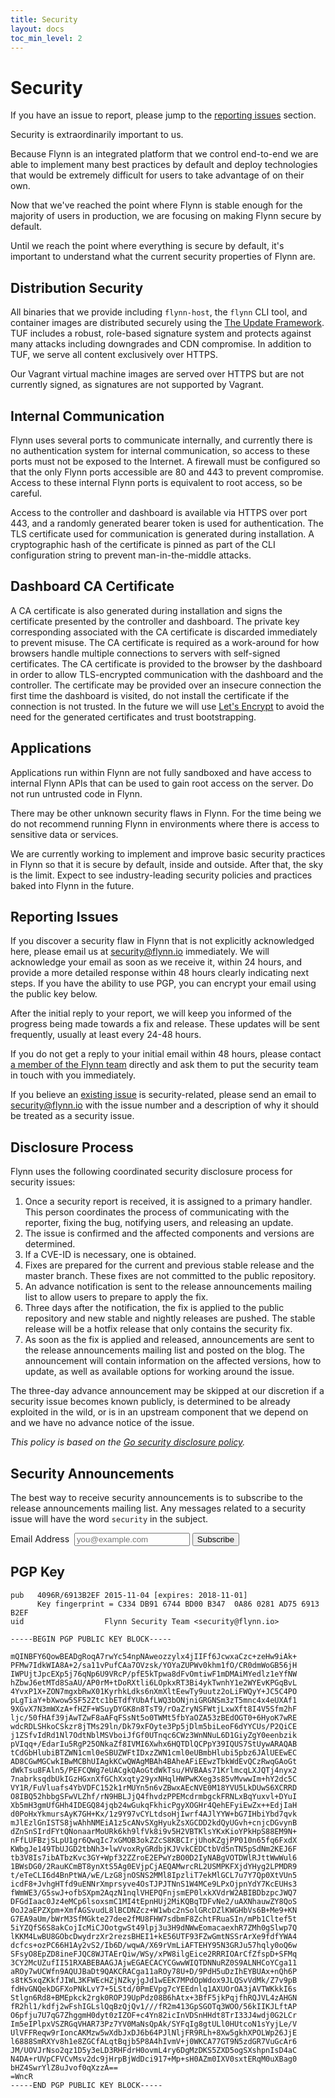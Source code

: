 ```yaml
---
title: Security
layout: docs
toc_min_level: 2
---
```


# Security

If you have an issue to report, please jump to the [reporting
issues](#reporting-issues) section.

Security is extraordinarily important to us.

Because Flynn is an integrated platform that we control end-to-end we are able
to implement many best practices by default and deploy technologies that would
be extremely difficult for users to take advantage of on their own.

Now that we've reached the point where Flynn is stable enough for the majority
of users in production, we are focusing on making Flynn secure by default.

Until we reach the point where everything is secure by default, it's important
to understand what the current security properties of Flynn are.

## Distribution Security

All binaries that we provide including `flynn-host`, the `flynn` CLI tool, and
container images are distributed securely using the [The Update
Framework](http://theupdateframework.com). TUF includes a robust, role-based
signature system and protects against many attacks including downgrades and CDN
compromise. In addition to TUF, we serve all content exclusively over HTTPS.

Our Vagrant virtual machine images are served over HTTPS but are not currently
signed, as signatures are not supported by Vagrant.

## Internal Communication

Flynn uses several ports to communicate internally, and currently there is no
authentication system for internal communication, so access to these ports must
not be exposed to the Internet. A firewall must be configured so that the only
Flynn ports accessible are 80 and 443 to prevent compromise. Access to these
internal Flynn ports is equivalent to root access, so be careful.

Access to the controller and dashboard is available via HTTPS over port 443, and
a randomly generated bearer token is used for authentication. The TLS
certificate used for communication is generated during installation.
A cryptographic hash of the certificate is pinned as part of the CLI
configuration string to prevent man-in-the-middle attacks.

## Dashboard CA Certificate

A CA certificate is also generated during installation and signs the certificate
presented by the controller and dashboard. The private key corresponding
associated with the CA certificate is discarded immediately to prevent misuse.
The CA certificate is required as a work-around for how browsers handle multiple
connections to servers with self-signed certificates. The CA certificate is
provided to the browser by the dashboard in order to allow TLS-encrypted
communication with the dashboard and the controller. The certificate may be
provided over an insecure connection the first time the dashboard is visited, do
not install the certificate if the connection is not trusted. In the future we
will use [Let's Encrypt](https://letsencrypt.org) to avoid the need for the
generated certificates and trust bootstrapping.

## Applications

Applications run within Flynn are not fully sandboxed and have access to
internal Flynn APIs that can be used to gain root access on the server. Do not
run untrusted code in Flynn.

There may be other unknown security flaws in Flynn. For the time being we do not
recommend running Flynn in environments where there is access to sensitive data
or services.

We are currently working to implement and improve basic security practices in
Flynn so that it is secure by default, inside and outside. After that, the sky
is the limit. Expect to see industry-leading security policies and practices
baked into Flynn in the future.

## Reporting Issues

If you discover a security flaw in Flynn that is not explicitly acknowledged
here, please email us at [security@flynn.io](mailto:security@flynn.io)
immediately. We will acknowledge your email as soon as we receive it, within 24
hours, and provide a more detailed response within 48 hours clearly indicating
next steps. If you have the ability to use PGP, you can encrypt your email using
the public key below.

After the initial reply to your report, we will keep you informed of the
progress being made towards a fix and release. These updates will be sent
frequently, usually at least every 24-48 hours.

If you do not get a reply to your initial email within 48 hours, please contact
[a member of the Flynn team](https://github.com/orgs/flynn/people) directly and
ask them to put the security team in touch with you immediately.

If you believe an [existing issue](https://github.com/flynn/flynn/issues) is
security-related, please send an email to
[security@flynn.io](mailto:security@flynn.io) with the issue number and
a description of why it should be treated as a security issue.

## Disclosure Process

Flynn uses the following coordinated security disclosure process for security
issues:

1. Once a security report is received, it is assigned to a primary handler. This
   person coordinates the process of communicating with the reporter, fixing the
   bug, notifying users, and releasing an update.
1. The issue is confirmed and the affected components and versions are
   determined.
1. If a CVE-ID is necessary, one is obtained.
1. Fixes are prepared for the current and previous stable release and the master
   branch. These fixes are not committed to the public repository.
1. An advance notification is sent to the release announcements mailing list to
   allow users to prepare to apply the fix.
1. Three days after the notification, the fix is applied to the public
   repository and new stable and nightly releases are pushed. The stable release
   will be a hotfix release that only contains the security fix.
1. As soon as the fix is applied and released, announcements are sent to the
   release announcements mailing list and posted on the blog. The announcement
   will contain information on the affected versions, how to update, as well as
   available options for working around the issue.

The three-day advance announcement may be skipped at our discretion if
a security issue becomes known publicly, is determined to be already exploited
in the wild, or is in an upstream component that we depend on and we have no
advance notice of the issue.

_This policy is based on the [Go security disclosure policy](https://golang.org/security)._

## Security Announcements

The best way to receive security announcements is to subscribe to the release
announcements mailing list. Any messages related to a security issue will have
the word `security` in the subject.

<form action="https://flynn.us7.list-manage.com/subscribe/post?u=9600741fc187618e1baa39a58&id=8aadb709f3" method="post" target="_blank" novalidate class="mailing-list-form">
  <label>Email Address&nbsp;
    <input type="email" name="EMAIL" placeholder="you@example.com">
  </label>
  <button type="submit" name="subscribe">Subscribe</button>
</form>

## PGP Key

```text
pub   4096R/6913B2EF 2015-11-04 [expires: 2018-11-01]
      Key fingerprint = C334 DB91 6744 BD00 B347  0A86 0281 AD75 6913 B2EF
uid                  Flynn Security Team <security@flynn.io>

-----BEGIN PGP PUBLIC KEY BLOCK-----

mQINBFY6QowBEADgRoqA7rwYc54npNAweozzylx4jIIFf6JcwxaCzc+zeHw9iAk+
PFMw7IdkWIA8A+2/sa11vPufCAa7OVzsk/YOYaZUPWv0khm1fO/CR0dmWoGB56jH
IWPUjtJpcEXp5j76qNp6U9VRcP/pfE5kTpwa8dFvOmtiwF1mDMAiMYedlz1eYfNW
hZbwJ6etMTd8SaAU/AP0rM+tDoRXtli6LOpkxRT3Bi4ykTwnhY1e2WYEvKPGqBvL
4YvxP1X+ZON7mgxbRwX01KyrhkLdks6nXmXltEewTy9uutz2oLiFWQyY+JC5C4PO
pLgTiaY+bXwow5SF52Ztc1bETdfYUbAfLWQ3bONjniGRGNSm3zT5mnc4x4eUXAf1
9XGvX7N3mWXzA+fHZF+WSuyDYGK8n8TsT9/rOaZryNSFWtjLxwXft8I4V5Sfm2hF
ljc/50fHAf39jAwTZwF8aAFqFSsNt5o0TWMt5fbYaOZA53zBEdOGT0+6HyoK7wRE
wdcRDLSHkoCSkzr8jTMs29ln/Dk79xFOyte3Pp5jDlm5biLeoF6dYYCUs/P2QiCE
j1ZSfvIdRd1Nl7OdtNblMSVboiJfGf0UTnqc6CWz3WnNNuL6D1GiyZgY0eenbzik
pVIqq+/EdarIu5RgP25ONkaZf8IVMI6Xwhx6HQTDlQCPpY39IQUS7StUywARAQAB
tCdGbHlubiBTZWN1cml0eSBUZWFtIDxzZWN1cml0eUBmbHlubi5pbz6JAlUEEwEC
AD8CGwMGCwkIBwMCBhUIAgkKCwQWAgMBAh4BAheAFiEEwzTbkWdEvQCzRwqGAoGt
dWkTsu8FAln5/PEFCQWg7eUACgkQAoGtdWkTsu/HVBAAs71KrlmcqLXJQTj4nyx2
7nabrksqdbUkIGzHGxnXfGChXxqty29yxNHqlHWPwKXeg3s85vMvwwIm+hY2dc5C
VY1R/FuVluafs4YbVDFC152k1rMUYn5n6vZBwxAEcNVE0M18YVU5LkDUwS6XCRRD
O8IBQ52hbbgSFwVLZhf/rN9HBLJjQ4fhvdzPPEMcdrmbgckFRNLxBqYuxvl+DYuI
Xb5mH3gmUfGHh4IDEGQ84jqb24wGukqFkhicPgyXOGHr4QehEFyiEwZx++EdjIaH
d0PoHxYkmursAyK7GH+Kx/1z9Y97vCYLtdsoHjIwrf4AJlYYW+bG7IHbiYbd7qvk
mJlEzlGnISTS8jwAhhNMEiA1z5cANvSXgHyukZsXGCDD2kdQyUGvh+cnjcDGvynB
dZnSnSIrdFYtQNonaarMoURk6kh9lfVk8i9v5H2VBTKlsYKxKioYPkHpS88EM9N+
nFfLUFBzjSLpU1gr6QwqIc7xGMOB3okZZcS8KBCIrjUhoKZgjPP010n65fq6FxdX
KWbgJe149TbUJGD2tbNh3+lwVvoxRyGRdbjKJVvkCEDCtbVd5nTN5pSdNm2KEJ6F
tb3V8Is7ibATbzKvc3GY+Wpf32ZZroE2EPwYzBO0D2IyNABgVOTDWlRJttWwWul6
1BWsDG0/2RauKCmBT8ynXtS5Ag0EVjpCjAEQAMwrcRL2USMPKFXjdYHyg2LPMDR9
t/eTeCLI6d4BnPtWA/wE/LzG8jnOSNS2MMl8IpzliT7ekMlGCL7u7Y7Qp0XtVUn5
icdF8+JvhgHTfd9uENNrXmprsyve4OsTJPJTNnS1W4MCe9LPxOjpnYdY7KcEUHs3
fWmWE3/G5swJ+ofbSXpm2AqzN1nqlVHEPQFnjsmEP0lxkXVdrW2ABIBDbzpcJWQ7
DFGdIaac0Jz4eMCp6lsoxsmC1MI4tEpnHUj2MiKQBqTDFvNe2/uAXNhauwZY8QoS
0oJ2aEPZXpm+XmfAGSvudL8lBCDNZcz+W1wbc2nSolGRcDZlKWGHbVs6B+Me9+KN
G7EA9aUm/bWrM3SfMGkte27dee2fMU8FHW7sdbmF8ZchtFRuaSIn/mPb1Cltef5t
5iYZQfS6S8akCojIcMiCJOotgwSt49lpj3u3H9dNWwEomacaexhR7ZMh0gSlwp7Q
lKKM4LwBU8GObcDwydrzXr2rezsBHEI1+kE56UTF93FZwGmtNSSrArXe9fdfYWA4
dcfcs+ozPC66H1Ay2vS2/Ib6D/wqwA/X69rVmLiAFTEHY95N3GRJu57hqly0oQ6w
SFsyO8EpZD8ineFJQC8WJTAErQiw/WSy/xPW8ilgEice2RRRIOArCfZfspD+SFMq
3CY2McUZufII51RXABEBAAGJAjwEGAECACYCGwwWIQTDNNuRZ0S9ALNHCoYCga11
aROy7wUCWfn9AQUJBaDt9QAKCRACga11aROy78U+D/9PdH5uDzIhEYBUAx+nQh6P
s8tK5xqZKkfJIWL3KFWEcHZjNZkyjgJd1wEEK7MPdOpWdox9JLQSvVdMk/Z7v9pB
fdHvGNQekDGFXoPNkLvY7+5LStd/0PmEVpg7cYEEdnlq1AXUOrOA3jAVTWKkkI6s
Stlgn6Rd8+BMEpkck2rgk0ROPJ9UpPdz08B6hAtx+3BfF5jkPqjfhRQJVL4zAHGN
fR2hl1/kdfj2wFshIGLslQqBzQjQv1///fR2m413GpSGOTq3WOO/56kIIKJLftAP
O6pfju7U7qG7ZhggmH0dyt0zIZOF+c4Yn82icInVDSnHHdt8TrI33J4wdj0G2LCr
Im5eIPlpxVSZRGqVHAR73Pz7YV0MaNsQpAk/SYFqIg8gtULl0HUtcoN1sYyjLe/V
UlVFFReqw9rIoncAKMzw5wXdbJxDJ6b64PJlNljFR9RLh+8Xw5gkhXPOLWp26JjE
l6888SmRXYv8h1e8ZGCfALqtBqjb5P8A4hIvmV+j0WKCA77GT9N5zdGR7VuGcAr6
JM/UOVJrNso2qz1D5y3eLD3RHFdrH0ovmL4ry6DgMzDKS5ZXD5ogSXshpnIsD4aC
N4DA+rUVpCFVCvMsv2dc9jHrpBjWdDci917+Mp+sH0AZm0IXV0sxtERqM0uXBag0
bHZ4SwrYlZ8uJvof0qXzzA==
=WncR
-----END PGP PUBLIC KEY BLOCK-----
```

